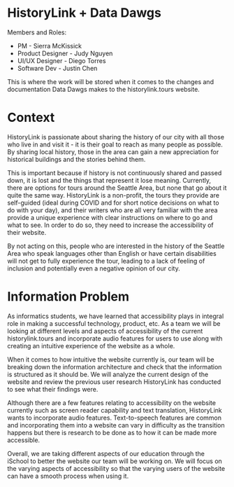 # HistoryLink + Data Dawgs

Members and Roles:
* PM - Sierra McKissick
* Product Designer - Judy Nguyen
* UI/UX Designer - Diego Torres
* Software Dev - Justin Chen

This is where the work will be stored when it comes to the changes and documentation Data Dawgs makes to the historylink.tours website.

# Context

HistoryLink is passionate about sharing the history of our city with all those who live in and visit it - it is their goal to reach as many people as possible. By sharing local history, those in the area can gain a new appreciation for historical buildings and the stories behind them.

This is important because if history is not continuously shared and passed down, it is lost and the things that represent it lose meaning. Currently, there are options for tours around the Seattle Area, but none that go about it quite the same way. HistoryLink is a non-profit, the tours they provide are self-guided (ideal during COVID and for short notice decisions on what to do with your day), and their writers who are all very familiar with the area provide a unique experience with clear instructions on where to go and what to see. In order to do so, they need to increase the accessibility of their website.

By not acting on this, people who are interested in the history of the Seattle Area who speak languages other than English or have certain disabilities will not get to fully experience the tour, leading to a lack of feeling of inclusion and  potentially even a negative opinion of our city.

# Information Problem

As informatics students, we have learned that accessibility plays in integral role in making a successful technology, product, etc. As a team we will be looking at different levels and aspects of accessibility of the current historylink.tours and incorporate audio features for users to use along with creating an intuitive experience of the website as a whole.

When it comes to how intuitive the website currently is, our team will be breaking down the information architecture and check that the information is structured as it should be. We will analyze the current design of the website and review the previous user research HistoryLink has conducted to see what their findings were.

Although there are a few features relating to accessibility on the website currently such as screen reader capability and text translation, HistoryLink wants to incorporate audio features. Text-to-speech features are common and incorporating them into a website can vary in difficulty as the transition happens but there is research to be done as to how it can be made more accessible.

Overall, we are taking different aspects of our education through the iSchool to better the website our team will be working on. We will focus on the varying aspects of accessibility so that the varying users of the website can have a smooth process when using it.
